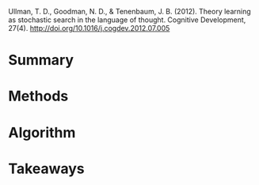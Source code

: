 Ullman, T. D., Goodman, N. D., & Tenenbaum, J. B. (2012). Theory learning as stochastic search in the language of thought. Cognitive Development, 27(4). http://doi.org/10.1016/j.cogdev.2012.07.005

# Summary

# Methods

# Algorithm

# Takeaways